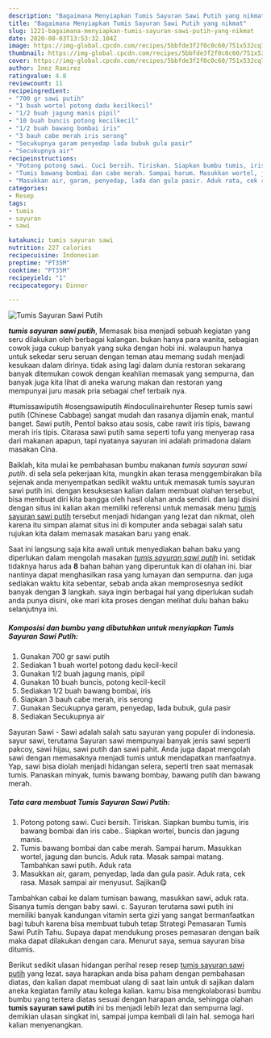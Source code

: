 ```yaml
---
description: "Bagaimana Menyiapkan Tumis Sayuran Sawi Putih yang nikmat"
title: "Bagaimana Menyiapkan Tumis Sayuran Sawi Putih yang nikmat"
slug: 1221-bagaimana-menyiapkan-tumis-sayuran-sawi-putih-yang-nikmat
date: 2020-08-03T13:53:32.104Z
image: https://img-global.cpcdn.com/recipes/5bbfde3f2f0c0c60/751x532cq70/tumis-sayuran-sawi-putih-foto-resep-utama.jpg
thumbnail: https://img-global.cpcdn.com/recipes/5bbfde3f2f0c0c60/751x532cq70/tumis-sayuran-sawi-putih-foto-resep-utama.jpg
cover: https://img-global.cpcdn.com/recipes/5bbfde3f2f0c0c60/751x532cq70/tumis-sayuran-sawi-putih-foto-resep-utama.jpg
author: Inez Ramirez
ratingvalue: 4.8
reviewcount: 11
recipeingredient:
- "700 gr sawi putih"
- "1 buah wortel potong dadu kecilkecil"
- "1/2 buah jagung manis pipil"
- "10 buah buncis potong kecilkecil"
- "1/2 buah bawang bombai iris"
- "3 bauh cabe merah iris serong"
- "Secukupnya garam penyedap lada bubuk gula pasir"
- "Secukupnya air"
recipeinstructions:
- "Potong potong sawi. Cuci bersih. Tiriskan. Siapkan bumbu tumis, iris bawang bombai dan iris cabe.. Siapkan wortel, buncis dan jagung manis."
- "Tumis bawang bombai dan cabe merah. Sampai harum. Masukkan wortel, jagung dan buncis. Aduk rata. Masak sampai matang. Tambahkan sawi putih. Aduk rata"
- "Masukkan air, garam, penyedap, lada dan gula pasir. Aduk rata, cek rasa. Masak sampai air menyusut. Sajikan😋"
categories:
- Resep
tags:
- tumis
- sayuran
- sawi

katakunci: tumis sayuran sawi 
nutrition: 227 calories
recipecuisine: Indonesian
preptime: "PT35M"
cooktime: "PT35M"
recipeyield: "1"
recipecategory: Dinner

---
```



![Tumis Sayuran Sawi Putih](https://img-global.cpcdn.com/recipes/5bbfde3f2f0c0c60/751x532cq70/tumis-sayuran-sawi-putih-foto-resep-utama.jpg)

<b><i>tumis sayuran sawi putih</i></b>, Memasak bisa menjadi sebuah kegiatan yang seru dilakukan oleh berbagai kalangan. bukan hanya para wanita, sebagian cowok juga cukup banyak yang suka dengan hobi ini. walaupun hanya untuk sekedar seru seruan dengan teman atau memang sudah menjadi kesukaan dalam dirinya. tidak asing lagi dalam dunia restoran sekarang banyak ditemukan cowok dengan keahlian memasak yang sempurna, dan banyak juga kita lihat di aneka warung makan dan restoran yang mempunyai juru masak pria sebagai chef terbaik nya.

#tumissawiputih #osengsawiputih #indoculinairehunter Resep tumis sawi putih (Chinese Cabbage) sangat mudah dan rasanya dijamin enak, mantul banget. Sawi putih, Pentol bakso atau sosis, cabe rawit iris tipis, bawang merah iris tipis. Citarasa sawi putih sama seperti tofu yang menyerap rasa dari makanan apapun, tapi nyatanya sayuran ini adalah primadona dalam masakan Cina.

Baiklah, kita mulai ke pembahasan bumbu makanan <i>tumis sayuran sawi putih</i>. di sela sela pekerjaan kita, mungkin akan terasa menggembirakan bila sejenak anda menyempatkan sedikit waktu untuk memasak tumis sayuran sawi putih ini. dengan kesuksesan kalian dalam membuat olahan tersebut, bisa membuat diri kita bangga oleh hasil olahan anda sendiri. dan lagi disini dengan situs ini kalian akan memiliki referensi untuk memasak menu <u>tumis sayuran sawi putih</u> tersebut menjadi hidangan yang lezat dan nikmat, oleh karena itu simpan alamat situs ini di komputer anda sebagai salah satu rujukan kita dalam memasak masakan baru yang enak.


Saat ini langsung saja kita awali untuk menyediakan bahan baku yang diperlukan dalam mengolah masakan <u><i>tumis sayuran sawi putih</i></u> ini. setidak tidaknya harus ada <b>8</b> bahan bahan yang diperuntuk kan di olahan ini. biar nantinya dapat menghasilkan rasa yang lumayan dan sempurna. dan juga sediakan waktu kita sebentar, sebab anda akan memprosesnya sedikit banyak dengan <b>3</b> langkah. saya ingin berbagai hal yang diperlukan sudah anda punya disini, oke mari kita proses dengan melihat dulu bahan baku selanjutnya ini.

<!--inarticleads1-->

##### Komposisi dan bumbu yang dibutuhkan untuk menyiapkan Tumis Sayuran Sawi Putih:

1. Gunakan 700 gr sawi putih
1. Sediakan 1 buah wortel potong dadu kecil-kecil
1. Gunakan 1/2 buah jagung manis, pipil
1. Gunakan 10 buah buncis, potong kecil-kecil
1. Sediakan 1/2 buah bawang bombai, iris
1. Siapkan 3 bauh cabe merah, iris serong
1. Gunakan Secukupnya garam, penyedap, lada bubuk, gula pasir
1. Sediakan Secukupnya air


Sayuran Sawi - Sawi adalah salah satu sayuran yang populer di indonesia. sayur sawi, terutama Sayuran sawi mempunyai banyak jenis sawi seperti pakcoy, sawi hijau, sawi putih dan sawi pahit. Anda juga dapat mengolah sawi dengan memasaknya menjadi tumis untuk mendapatkan manfaatnya. Yap, sawi bisa diolah menjadi hidangan selera, seperti tren saat memasak tumis. Panaskan minyak, tumis bawang bombay, bawang putih dan bawang merah. 

<!--inarticleads2-->

##### Tata cara membuat Tumis Sayuran Sawi Putih:

1. Potong potong sawi. Cuci bersih. Tiriskan. Siapkan bumbu tumis, iris bawang bombai dan iris cabe.. Siapkan wortel, buncis dan jagung manis.
1. Tumis bawang bombai dan cabe merah. Sampai harum. Masukkan wortel, jagung dan buncis. Aduk rata. Masak sampai matang. Tambahkan sawi putih. Aduk rata
1. Masukkan air, garam, penyedap, lada dan gula pasir. Aduk rata, cek rasa. Masak sampai air menyusut. Sajikan😋


Tambahkan cabai ke dalam tumisan bawang, masukkan sawi, aduk rata. Sisanya tumis dengan baby sawi. c. Sayuran terutama sawi putih ini memiliki banyak kandungan vitamin serta gizi yang sangat bermanfaatkan bagi tubuh karena bisa membuat tubuh tetap Strategi Pemasaran Tumis Sawi Putih Tahu. Supaya dapat mendukung proses pemasaran dengan baik maka dapat dilakukan dengan cara. Menurut saya, semua sayuran bisa ditumis. 

Berikut sedikit ulasan hidangan perihal resep resep <u>tumis sayuran sawi putih</u> yang lezat. saya harapkan anda bisa paham dengan pembahasan diatas, dan kalian dapat membuat ulang di saat lain untuk di sajikan dalam aneka kegiatan family atau kolega kalian. kamu bisa mengkolaborasi bumbu bumbu yang tertera diatas sesuai dengan harapan anda, sehingga olahan <b>tumis sayuran sawi putih</b> ini bs menjadi lebih lezat dan sempurna lagi. demikian ulasan singkat ini, sampai jumpa kembali di lain hal. semoga hari kalian menyenangkan.
